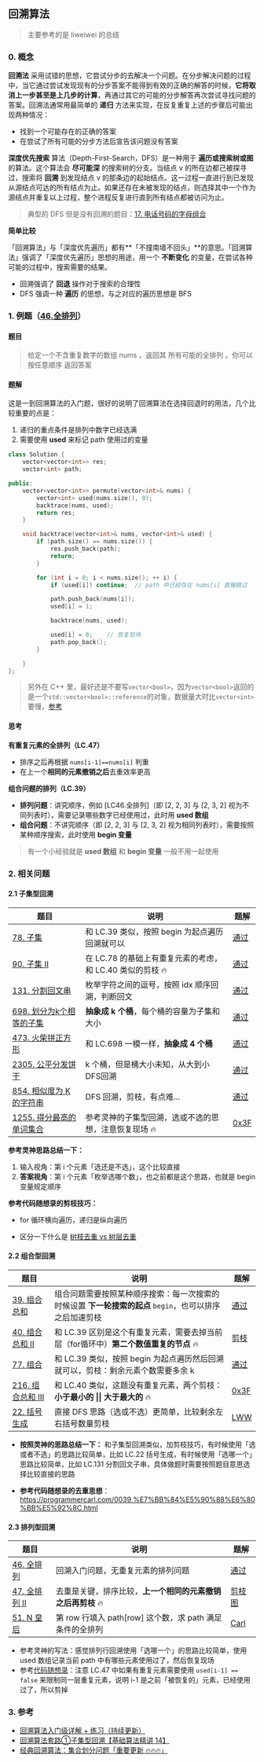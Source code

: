 ## 回溯算法

> 主要参考的是 liweiwei 的总结

### 0. 概念

**回溯法** 采用试错的思想，它尝试分步的去解决一个问题。在分步解决问题的过程中，当它通过尝试发现现有的分步答案不能得到有效的正确的解答的时候，**它将取消上一步甚至是上几步的计算**，再通过其它的可能的分步解答再次尝试寻找问题的答案。回溯法通常用最简单的 **递归** 方法来实现，在反复重复上述的步骤后可能出现两种情况：

- 找到一个可能存在的正确的答案
- 在尝试了所有可能的分步方法后宣告该问题没有答案

**深度优先搜索** 算法（Depth-First-Search，DFS）是一种用于 **遍历或搜索树或图** 的算法。这个算法会 **尽可能深** 的搜索树的分支。当结点 v 的所在边都己被探寻过，搜索将 **回溯** 到发现结点 v 的那条边的起始结点。这一过程一直进行到已发现从源结点可达的所有结点为止。如果还存在未被发现的结点，则选择其中一个作为源结点并重复以上过程，整个进程反复进行直到所有结点都被访问为止。

> 典型的 DFS 但是没有回溯的题目：[17. 电话号码的字母组合](https://leetcode.cn/problems/letter-combinations-of-a-phone-number/)

**简单比较**

「回溯算法」与「深度优先遍历」都有**「不撞南墙不回头」**的意思。「回溯算法」强调了「深度优先遍历」思想的用途，用一个 **不断变化** 的变量，在尝试各种可能的过程中，搜索需要的结果。

- 回溯强调了 **回退** 操作对于搜索的合理性
- DFS 强调一种 **遍历** 的思想，与之对应的遍历思想是 BFS



### 1. 例题（[46.全排列](https://leetcode.cn/problems/permutations/)）

#### 题目

> 给定一个不含重复数字的数组 nums ，返回其 所有可能的全排列 。你可以 按任意顺序 返回答案



#### **题解**

这是一到回溯算法的入门题，很好的说明了回溯算法在选择回退时的用法，几个比较重要的点是：

1. 递归的重点条件是排列中数字已经选满
2. 需要使用 **used** 来标记 path 使用过的变量

```cpp
class Solution {
    vector<vector<int>> res;
    vector<int> path;

public:
    vector<vector<int>> permute(vector<int>& nums) {
        vector<int> used(nums.size(), 0);
        backtrace(nums, used);
        return res;
    }

    void backtrace(vector<int>& nums, vector<int>& used) {
        if (path.size() == nums.size()) {
            res.push_back(path);
            return;
        }

        for (int i = 0; i < nums.size(); ++ i) {
            if (used[i]) continue;  // path 中已经存在 nums[i] 直接跳过

            path.push_back(nums[i]);
            used[i] = 1;

            backtrace(nums, used);

            used[i] = 0;    // 恢复现场
            path.pop_back();
        }

    }
};
```

> 另外在 C++ 里，最好还是不要写`vector<bool>`，因为`vector<bool>`返回的是一个`std::vector<bool>::reference`的对象，数据量大时比`vector<int>`要慢，[参考](https://leetcode.cn/problems/permutations-ii/solution/hui-su-suan-fa-python-dai-ma-java-dai-ma-by-liwe-2/478510)



#### 思考

**有重复元素的全排列（LC.47）**

- 排序之后再根据 `nums[i-1]==nums[i]` 判重
- 在上一个**相同的元素撤销之后**去重效率更高



**组合问题的排列（LC.39）**

- **排列问题**：讲究顺序，例如 [LC46.全排列]（即 [2, 2, 3] 与 [2, 3, 2] 视为不同列表时），需要记录哪些数字已经使用过，此时用 **used 数组**
- **组合问题**：不讲究顺序（即 [2, 2, 3] 与 [2, 3, 2] 视为相同列表时），需要按照某种顺序搜索，此时使用 **begin 变量**

> 有一个小经验就是 **used 数组** 和 **begin 变量** 一般不用一起使用



### 2. 相关问题

#### 2.1 子集型回溯

| 题目                                                         | 说明                                                         | 题解                                                         |
| ------------------------------------------------------------ | ------------------------------------------------------------ | ------------------------------------------------------------ |
| [78. 子集](https://leetcode.cn/problems/subsets/)            | 和 LC.39 类似，按照 begin 为起点遍历回溯就可以               | [通过](https://leetcode.cn/submissions/detail/395238958/)    |
| [90. 子集 II](https://leetcode.cn/problems/subsets-ii/)      | 在 LC.78 的基础上有重复元素的考虑，和 LC.40 类似的剪枝 :fire: | [通过](https://leetcode.cn/submissions/detail/395250094/)    |
| [131. 分割回文串](https://leetcode.cn/problems/palindrome-partitioning/) | 枚举字符之间的逗号，按照 idx 顺序回溯，判断回文              | [通过](https://leetcode.cn/submissions/detail/395280098/)    |
| [698. 划分为k个相等的子集](https://leetcode.cn/problems/partition-to-k-equal-sum-subsets/) | **抽象成 k 个桶**，每个桶的容量为子集和大小                  | [通过](https://leetcode.cn/submissions/detail/396107337/)    |
| [473. 火柴拼正方形](https://leetcode.cn/problems/matchsticks-to-square/) | 和 LC.698 一模一样，**抽象成 4 个桶**                        | [通过](https://leetcode.cn/submissions/detail/366042332/)    |
| [2305. 公平分发饼干](https://leetcode.cn/problems/fair-distribution-of-cookies/) | k 个桶，但是桶大小未知，从大到小DFS回溯                      | [通过](https://leetcode.cn/submissions/detail/396110148/)    |
| [854. 相似度为 K 的字符串](https://leetcode.cn/problems/k-similar-strings/) | DFS 回溯，剪枝，有点难...                                    | [通过](https://leetcode.cn/submissions/detail/396114920/)    |
| [1255. 得分最高的单词集合](https://leetcode.cn/problems/maximum-score-words-formed-by-letters/) | 参考灵神的子集型回溯，选或不选的思想，注意恢复现场 :fire:    | [0x3F](https://leetcode.cn/problems/maximum-score-words-formed-by-letters/solution/hui-su-san-wen-si-kao-hui-su-wen-ti-de-t-kw3y/) |

**参考灵神思路总结一下：**

1. 输入视角：第 i 个元素「选还是不选」，这个比较直接
2. **答案视角**：第 i 个元素「枚举选哪个数」，也之前都是这个思路，也就是 begin 变量规定顺序

**参考代码随想录的剪枝技巧：**

- for 循环横向遍历，递归是纵向遍历

- 区分一下什么是 [树枝去重 vs 树层去重](https://programmercarl.com/0090.%E5%AD%90%E9%9B%86II.html#%E6%80%9D%E8%B7%AF)



#### 2.2 组合型回溯

| 题目                                                         | 说明                                                         | 题解                                                         |
| ------------------------------------------------------------ | ------------------------------------------------------------ | ------------------------------------------------------------ |
| [39. 组合总和](https://leetcode.cn/problems/combination-sum/) | 组合问题需要按照某种顺序搜索：每一次搜索的时候设置 **下一轮搜索的起点** `begin`，也可以排序之后加速剪枝 | [通过](https://leetcode.cn/submissions/detail/171894367/)    |
| [40. 组合总和 II](https://leetcode.cn/problems/combination-sum-ii/) | 和 LC.39 区别是这个有重复元素，需要去掉当前层（for循环中）**第二个数值重复的节点** :fire: | [剪枝](https://leetcode.cn/problems/combination-sum-ii/solution/hui-su-suan-fa-jian-zhi-python-dai-ma-java-dai-m-3/225211) |
| [77. 组合](https://leetcode.cn/problems/combinations/)       | 和 LC.39 类似，按照 begin 为起点遍历然后回溯就可以，剪枝：剩余元素个数需要多余 k | [通过](https://leetcode.cn/submissions/detail/395236585/)    |
| [216. 组合总和 III](https://leetcode.cn/problems/combination-sum-iii/) | 和 LC.40 类似，这题没有重复元素，两个剪枝：**小于最小的 \|\| 大于最大的** :fire: | [0x3F](https://leetcode.cn/problems/combination-sum-iii/solution/hui-su-bu-hui-xie-tao-lu-zai-ci-pythonja-feme/) |
| [22. 括号生成](https://leetcode.cn/problems/generate-parentheses/) | 直接 DFS 思路（选或不选）更简单，比较剩余左右括号数量剪枝    | [LWW](https://leetcode.cn/problems/generate-parentheses/solution/hui-su-suan-fa-by-liweiwei1419/) |

- **按照灵神的思路总结一下：** 和子集型回溯类似，加剪枝技巧，有时候使用「选或者不选」的思路比较简单，比如 LC.22 括号生成，有时候使用「选哪一个」思路比较简单，比如 LC.131 分割回文子串，具体做题时需要按照题目意思选择比较直接的思路

- **参考代码随想录的去重思想**：https://programmercarl.com/0039.%E7%BB%84%E5%90%88%E6%80%BB%E5%92%8C.html



#### 2.3 排列型回溯

| 题目                                                         | 说明                                                         | 题解                                                         |
| ------------------------------------------------------------ | ------------------------------------------------------------ | ------------------------------------------------------------ |
| [46. 全排列](https://leetcode.cn/problems/permutations/)     | 回溯入门问题，无重复元素的排列问题                           | [通过](https://leetcode.cn/submissions/detail/395204984/)    |
| [47. 全排列 II](https://leetcode.cn/problems/permutations-ii/) | 去重是关键，排序比较，**上一个相同的元素撤销之后再剪枝** :fire: | [剪枝图](https://leetcode.cn/problems/permutations-ii/solution/hui-su-suan-fa-python-dai-ma-java-dai-ma-by-liwe-2/) |
| [51. N 皇后](https://leetcode.cn/problems/n-queens/)         | 第 row 行填入 path[row] 这个数，求 path 满足条件的全排列     | [Carl](https://programmercarl.com/0051.N%E7%9A%87%E5%90%8E.html) |

- 参考灵神的写法：感觉排列行回溯使用「选哪一个」的思路比较简单，使用 used 数组记录当前 path 中有哪些元素使用过了，然后恢复现场
- 参考[代码随想录](https://programmercarl.com/0047.%E5%85%A8%E6%8E%92%E5%88%97II.html)：注意 LC.47 中如果有重复元素需要使用 `used[i-1] == false` 来限制同一层重复元素，说明 i-1 是之前「被恢复的」元素，已经使用过了，所以剪掉



### 3. 参考

- [回溯算法入门级详解 + 练习（持续更新）](https://leetcode.cn/problems/permutations/solution/hui-su-suan-fa-python-dai-ma-java-dai-ma-by-liweiw/)
- [回溯算法套路①子集型回溯【基础算法精讲 14】](https://www.bilibili.com/video/BV1mG4y1A7Gu/?vd_source=286032bc2c5715c8b50b608028ce57df)
- [经典回溯算法：集合划分问题「重要更新 🔥🔥🔥」](https://leetcode.cn/link/?target=https://lfool.github.io/LFool-Notes/algorithm/经典回溯算法：集合划分问题.html)

